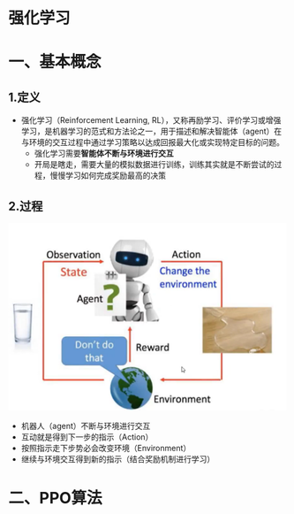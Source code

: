 # 强化学习
# 一、基本概念
## 1.定义
* 强化学习（Reinforcement Learning, RL），又称再励学习、评价学习或增强学习，是机器学习的范式和方法论之一，用于描述和解决智能体（agent）在与环境的交互过程中通过学习策略以达成回报最大化或实现特定目标的问题。
  * 强化学习需要**智能体不断与环境进行交互**
  * 开局是瞎走，需要大量的模拟数据进行训练，训练其实就是不断尝试的过程，慢慢学习如何完成奖励最高的决策
## 2.过程
![alt text](image.png)
* 机器人（agent）不断与环境进行交互
* 互动就是得到下一步的指示（Action）
* 按照指示走下步势必会改变环境（Environment）
* 继续与环境交互得到新的指示（结合奖励机制进行学习）
# 二、PPO算法
